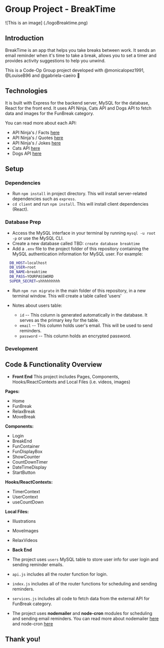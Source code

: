 # Group Project - BreakTime

![This is an image] (./logoBreaktime.png)

## Introduction

BreakTime is an app that helps you take breaks between work. It sends an email reminder when it's time to take a break, allows you to set a timer and provides activity suggestions to help you unwind. 

This is a Code-Op Group project developed with @monicalopez1991, @LouiseB96 and @gabriela-caeiro 🤍

## Technologies

It is built with Express for the backend server, MySQL for the database, React for the front end. It uses API Ninja, Cats API and Dogs API to fetch data and images for the FunBreak category. 

You can read more about each API:
- API Ninja's / Facts [here](https://api-ninjas.com/api/facts)
- API Ninja's / Quotes [here](https://api-ninjas.com/api/quotes)
- API Ninja's / Jokes [here](https://api-ninjas.com/api/jokes)
- Cats API [here](https://developers.thecatapi.com/view-account/ylX4blBYT9FaoVd6OhvR?report=bOoHBz-8t)
- Dogs API [here](https://developers.thecatapi.com/view-account/ylX4blBYT9FaoVd6OhvR?report=8FfZAkNzs)

## Setup

### Dependencies

- Run `npm install` in project directory. This will install server-related dependencies such as `express`.
- `cd client` and run `npm install`. This will install client dependencies (React).

### Database Prep

- Access the MySQL interface in your terminal by running `mysql -u root -p` or use the MySQL CLI.
- Create a new database called TBD: `create database breaktime`
- Add a `.env` file to the project folder of this repository containing the MySQL authentication information for MySQL user. For example:

```bash
  DB_HOST=localhost
  DB_USER=root
  DB_NAME=breaktime
  DB_PASS=YOURPASSWORD
  SUPER_SECRET=shhhhhhhhh
```
- Run `npm run migrate` in the main folder of this repository, in a new terminal window. This will create a table called 'users'

- Notes about users table:
  - `id` -- This column is generated automatically in the database. It serves as the primary key for the table.
  - `email` -- This column holds user's email. This will be used to send reminders.
  - `password` -- This column holds an encrypted password.

### Development

## Code & Functionality Overview

- **Front End**
This project includes Pages, Components, Hooks/ReactContexts and Local Files (i.e. videos, images)

**Pages:**
- Home
- FunBreak
- RelaxBreak
- MoveBreak

**Components:**
- Login
- BreakEnd
- FunContainer
- FunDisplayBox
- ShowCounter
- CountDownTimer
- DateTimeDisplay
- StartButton
 
**Hooks/ReactContexts:** 
- TimerContext
- UserContext
- useCountDown

**Local Files:** 
- Illustrations
- MoveImages
- RelaxVideos
 
- **Back End**
 - The project uses `users` MySQL table to store user info for user login and sending reminder emails.
 - `api.js` includes all the router function for login.
 - `index.js` includes all of the router functions for scheduling and sending reminders.
 - `services.js` includes all code to fetch data from the external API for FunBreak category.
 - The project uses **nodemailer** and **node-cron** modules for scheduling and sending email reminders. You can read more about nodemailer [here](https://nodemailer.com/about/) and node-cron [here](https://www.npmjs.com/package/node-cron)



## Thank you!

